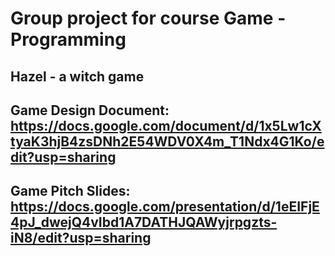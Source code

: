 # Group project for course Game - Programming

## Hazel - a witch game

## Game Design Document: https://docs.google.com/document/d/1x5Lw1cXtyaK3hjB4zsDNh2E54WDV0X4m_T1Ndx4G1Ko/edit?usp=sharing

## Game Pitch Slides: https://docs.google.com/presentation/d/1eEIFjE4pJ_dwejQ4vIbd1A7DATHJQAWyjrpgzts-iN8/edit?usp=sharing
